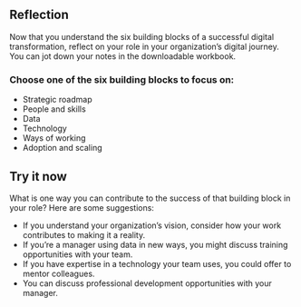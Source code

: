 ## Reflection

Now that you understand the six building blocks of a successful digital transformation, reflect on your role in your organization’s digital journey. You can jot down your notes in the downloadable workbook.

### Choose one of the six building blocks to focus on:

+ Strategic roadmap
+ People and skills
+ Data
+ Technology
+ Ways of working
+ Adoption and scaling

## Try it now

What is one way you can contribute to the success of that building block in your role? Here are some suggestions:
+ If you understand your organization’s vision, consider how your work contributes to making it a reality.
+ If you’re a manager using data in new ways, you might discuss training opportunities with your team.
+ If you have expertise in a technology your team uses, you could offer to mentor colleagues.
+ You can discuss professional development opportunities with your manager.
